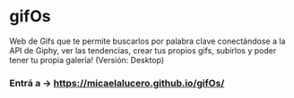 # gifOs

Web de Gifs que te permite buscarlos por palabra clave conectándose a la API de Giphy, ver las tendencias, 
crear tus propios gifs, subirlos y poder tener tu propia galería! (Versión: Desktop)

###  Entrá a -> https://micaelalucero.github.io/gifOs/

